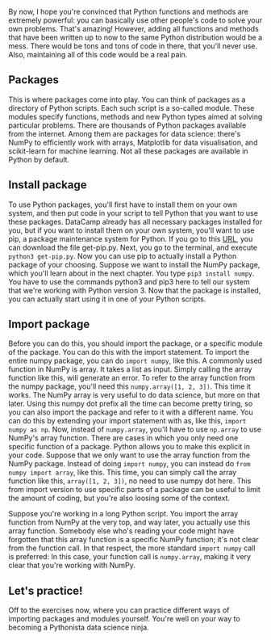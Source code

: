 By now, I hope you're convinced that Python functions and methods are extremely powerful: you can basically use other people's code to solve your own problems. That's amazing! However, adding all functions and methods that have been written up to now to the same Python distribution would be a mess. There would be tons and tons of code in there, that you'll never use. Also, maintaining all of this code would be a real pain.
## Packages
This is where packages come into play. You can think of packages as a directory of Python scripts. Each such script is a so-called module. These modules specify functions, methods and new Python types aimed at solving particular problems. There are thousands of Python packages available from the internet. Among them are packages for data science: there's NumPy to efficiently work with arrays, Matplotlib for data visualisation, and scikit-learn for machine learning. Not all these packages are available in Python by default.
## Install package
To use Python packages, you'll first have to install them on your own system, and then put code in your script to tell Python that you want to use these packages. DataCamp already has all necessary packages installed for you, but if you want to install them on your own system, you'll want to use pip, a package maintenance system for Python. If you go to this [URL](https://pip.pypa.io/en/stable/installation/), you can download the file get-pip.py. Next, you go to the terminal, and execute `python3 get-pip.py`. Now you can use pip to actually install a Python package of your choosing. Suppose we want to install the NumPy package, which you'll learn about in the next chapter. You type `pip3 install numpy`. You have to use the commands python3 and pip3 here to tell our system that we're working with Python version 3. Now that the package is installed, you can actually start using it in one of your Python scripts.
## Import package
Before you can do this, you should import the package, or a specific module of the package. You can do this with the import statement. To import the entire numpy package, you can do `import numpy`, like this. A commonly used function in NumPy is array. It takes a list as input. Simply calling the array function like this, will generate an error. To refer to the array function from the numpy package, you'll need this `numpy.array([1, 2, 3])`. This time it works. The NumPy array is very useful to do data science, but more on that later. Using this numpy dot prefix all the time can become pretty tiring, so you can also import the package and refer to it with a different name. You can do this by extending your import statement with as, like this, `import numpy as np`. Now, instead of `numpy.array`, you'll have to use `np.array` to use NumPy's array function. There are cases in which you only need one specific function of a package. Python allows you to make this explicit in your code. Suppose that we only want to use the array function from the NumPy package. Instead of doing `import numpy`, you can instead do `from numpy import array`, like this. This time, you can simply call the array function like this, `array([1, 2, 3])`, no need to use numpy dot here. This from import version to use specific parts of a package can be useful to limit the amount of coding, but you're also loosing some of the context.

Suppose you're working in a long Python script. You import the array function from NumPy at the very top, and way later, you actually use this array function. Somebody else who's reading your code might have forgotten that this array function is a specific NumPy function; it's not clear from the function call. In that respect, the more standard `import numpy` call is preferred: In this case, your function call is `numpy.array`, making it very clear that you're working with NumPy.
## Let's practice!
Off to the exercises now, where you can practice different ways of importing packages and modules yourself. You're well on your way to becoming a Pythonista data science ninja.
